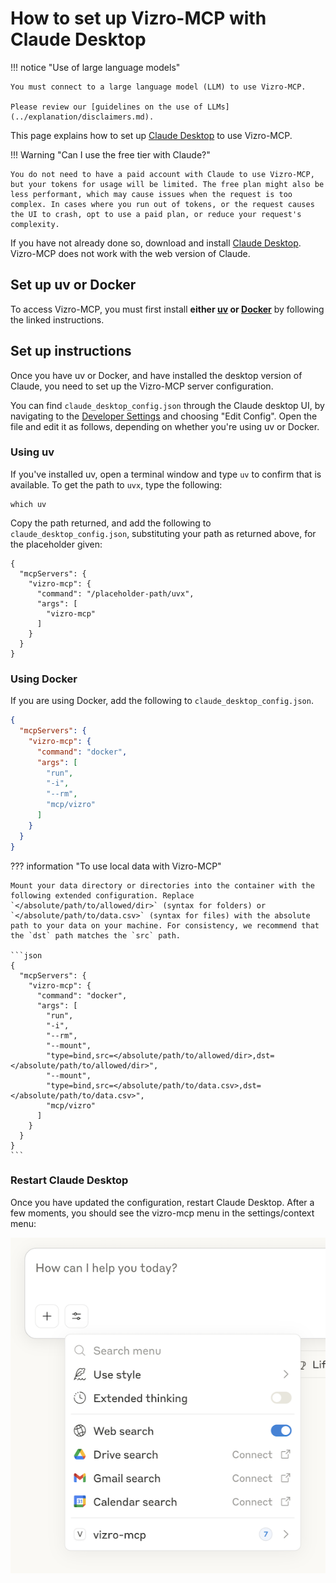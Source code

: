 # How to set up Vizro-MCP with Claude Desktop

!!! notice "Use of large language models"

    You must connect to a large language model (LLM) to use Vizro-MCP.

    Please review our [guidelines on the use of LLMs](../explanation/disclaimers.md).

This page explains how to set up [Claude Desktop](https://support.anthropic.com/en/articles/10065433-installing-claude-desktop) to use Vizro-MCP.

!!! Warning "Can I use the free tier with Claude?"

    You do not need to have a paid account with Claude to use Vizro-MCP, but your tokens for usage will be limited. The free plan might also be less performant, which may cause issues when the request is too complex. In cases where you run out of tokens, or the request causes the UI to crash, opt to use a paid plan, or reduce your request's complexity.

If you have not already done so, download and install [Claude Desktop](https://claude.ai/download). Vizro-MCP does not work with the web version of Claude.

## Set up uv or Docker

To access Vizro-MCP, you must first install **either [uv](https://docs.astral.sh/uv/getting-started/installation/) or [Docker](https://www.docker.com/get-started/)** by following the linked instructions.

## Set up instructions

Once you have uv or Docker, and have installed the desktop version of Claude, you need to set up the Vizro-MCP server configuration.

You can find `claude_desktop_config.json` through the Claude desktop UI, by navigating to the [Developer Settings](https://modelcontextprotocol.io/quickstart/user#2-add-the-filesystem-mcp-server) and choosing "Edit Config". Open the file and edit it as follows, depending on whether you're using uv or Docker.

### Using uv

If you've installed uv, open a terminal window and type `uv` to confirm that is available. To get the path to `uvx`, type the following:

```shell
which uv
```

Copy the path returned, and add the following to `claude_desktop_config.json`, substituting your path as returned above, for the placeholder given:

```
{
  "mcpServers": {
    "vizro-mcp": {
      "command": "/placeholder-path/uvx",
      "args": [
        "vizro-mcp"
      ]
    }
  }
}
```

### Using Docker

If you are using Docker, add the following to `claude_desktop_config.json`.

```json
{
  "mcpServers": {
    "vizro-mcp": {
      "command": "docker",
      "args": [
        "run",
        "-i",
        "--rm",
        "mcp/vizro"
      ]
    }
  }
}
```

??? information "To use local data with Vizro-MCP"

    Mount your data directory or directories into the container with the following extended configuration. Replace `</absolute/path/to/allowed/dir>` (syntax for folders) or `</absolute/path/to/data.csv>` (syntax for files) with the absolute path to your data on your machine. For consistency, we recommend that the `dst` path matches the `src` path.

    ```json
    {
      "mcpServers": {
        "vizro-mcp": {
          "command": "docker",
          "args": [
            "run",
            "-i",
            "--rm",
            "--mount",
            "type=bind,src=</absolute/path/to/allowed/dir>,dst=</absolute/path/to/allowed/dir>",
            "--mount",
            "type=bind,src=</absolute/path/to/data.csv>,dst=</absolute/path/to/data.csv>",
            "mcp/vizro"
          ]
        }
      }
    }
    ```

### Restart Claude Desktop

Once you have updated the configuration, restart Claude Desktop. After a few moments, you should see the vizro-mcp menu in the settings/context menu:

![Claude Desktop MCP Server Icon](../../assets/images/claude_working.png)
